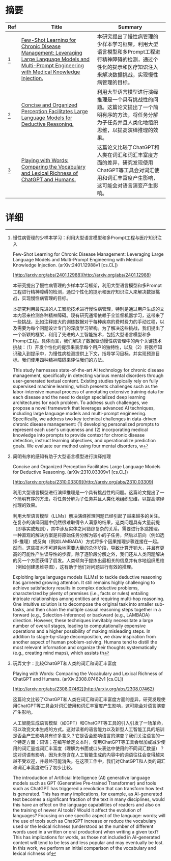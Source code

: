 # 摘要

| Ref | Title | Summary |
| --- | --- | --- |
| [^1] | [Few-Shot Learning for Chronic Disease Management: Leveraging Large Language Models and Multi-Prompt Engineering with Medical Knowledge Injection.](http://arxiv.org/abs/2401.12988) | 本研究提出了慢性病管理的少样本学习框架，利用大型语言模型和多Prompt工程进行精神障碍的检测，通过个性化的提示和医疗知识注入来解决数据挑战，实现慢性病管理的目标。 |
| [^2] | [Concise and Organized Perception Facilitates Large Language Models for Deductive Reasoning.](http://arxiv.org/abs/2310.03309) | 利用大型语言模型进行演绎推理是一个具有挑战性的问题。这篇论文提出了一个简明有序的方法，将任务分解为子任务并且人类化地组织思维，以提高演绎推理的效果。 |
| [^3] | [Playing with Words: Comparing the Vocabulary and Lexical Richness of ChatGPT and Humans.](http://arxiv.org/abs/2308.07462) | 这篇论文比较了ChatGPT和人类在词汇和词汇丰富度方面的差异，研究发现使用ChatGPT等工具会对词汇使用和词汇丰富度产生影响，这可能会对语言演变产生影响。 |

# 详细

[^1]: 慢性病管理的少样本学习：利用大型语言模型和多Prompt工程与医疗知识注入

    Few-Shot Learning for Chronic Disease Management: Leveraging Large Language Models and Multi-Prompt Engineering with Medical Knowledge Injection. (arXiv:2401.12988v1 [cs.CL])

    [http://arxiv.org/abs/2401.12988](http://arxiv.org/abs/2401.12988)

    本研究提出了慢性病管理的少样本学习框架，利用大型语言模型和多Prompt工程进行精神障碍的检测，通过个性化的提示和医疗知识注入来解决数据挑战，实现慢性病管理的目标。

    

    本研究利用最先进的人工智能技术进行慢性病管理，特别是通过用户生成的文本内容来检测各种精神障碍。现有研究通常依赖于全监督机器学习，这带来了一些挑战，比如注释庞大的训练数据对于每种疾病的费时费力的手动过程，以及需要为每个问题设计专门的深度学习架构。为了解决这些挑战，我们提出了一个新颖的框架，利用了先进的人工智能技术，包括大型语言模型和多Prompt工程。具体而言，我们解决了数据驱动慢性病管理中的两个关键技术挑战：（1）开发个性化的提示来表示每个用户的独特性，以及（2）将医疗知识融入到提示中，为慢性病检测提供上下文，指导学习目标，并实现预测目标。我们使用四种精神障碍来评估我们的方法。

    This study harnesses state-of-the-art AI technology for chronic disease management, specifically in detecting various mental disorders through user-generated textual content. Existing studies typically rely on fully supervised machine learning, which presents challenges such as the labor-intensive manual process of annotating extensive training data for each disease and the need to design specialized deep learning architectures for each problem. To address such challenges, we propose a novel framework that leverages advanced AI techniques, including large language models and multi-prompt engineering. Specifically, we address two key technical challenges in data-driven chronic disease management: (1) developing personalized prompts to represent each user's uniqueness and (2) incorporating medical knowledge into prompts to provide context for chronic disease detection, instruct learning objectives, and operationalize prediction goals. We evaluate our method using four mental disorders, w
    
[^2]: 简明有序的感知有助于大型语言模型进行演绎推理

    Concise and Organized Perception Facilitates Large Language Models for Deductive Reasoning. (arXiv:2310.03309v1 [cs.CL])

    [http://arxiv.org/abs/2310.03309](http://arxiv.org/abs/2310.03309)

    利用大型语言模型进行演绎推理是一个具有挑战性的问题。这篇论文提出了一个简明有序的方法，将任务分解为子任务并且人类化地组织思维，以提高演绎推理的效果。

    

    利用大型语言模型（LLMs）解决演绎推理问题已经引起了越来越多的关注。在复杂的演绎问题中仍然很难取得令人满意的结果，这类问题具有大量前提（即事实或规则），其中涉及实体之间错综复杂的关系，需要进行多跳推理。一种直观的解决方案是将原始任务分解为较小的子任务，然后以前向（例如选择-推理）或反向（例如LAMBADA）方式将多个因果推理步骤连接在一起。然而，这些技术不可避免地需要大量的总体阶段，导致计算开销大，并且有更高的可能性产生误导性的步骤。除了逐阶段分解之外，我们还从人类问题解决的另一个方面获得了启发。人类倾向于提炼出最相关的信息并有序地组织思维（例如创建思维导图），这有助于他们对问题进行有效的推理。

    Exploiting large language models (LLMs) to tackle deductive reasoning has garnered growing attention. It still remains highly challenging to achieve satisfactory results in complex deductive problems, characterized by plenty of premises (i.e., facts or rules) entailing intricate relationships among entities and requiring multi-hop reasoning. One intuitive solution is to decompose the original task into smaller sub-tasks, and then chain the multiple casual reasoning steps together in a forward (e.g., Selection-Inference) or backward (e.g., LAMBADA) direction. However, these techniques inevitably necessitate a large number of overall stages, leading to computationally expensive operations and a higher possibility of making misleading steps. In addition to stage-by-stage decomposition, we draw inspiration from another aspect of human problem-solving. Humans tend to distill the most relevant information and organize their thoughts systematically (e.g., creating mind maps), which assists th
    
[^3]: 玩弄文字：比较ChatGPT和人类的词汇和词汇丰富度

    Playing with Words: Comparing the Vocabulary and Lexical Richness of ChatGPT and Humans. (arXiv:2308.07462v1 [cs.CL])

    [http://arxiv.org/abs/2308.07462](http://arxiv.org/abs/2308.07462)

    这篇论文比较了ChatGPT和人类在词汇和词汇丰富度方面的差异，研究发现使用ChatGPT等工具会对词汇使用和词汇丰富度产生影响，这可能会对语言演变产生影响。

    

    人工智能生成语言模型（如GPT）和ChatGPT等工具的引入引发了一场革命，可以改变文本生成的方式。这对读者的语言能力以及新型人工智能工具的培训是否会产生影响具有许多含义？它是否会影响语言的演变？我们关注语言的一个特定方面：词语；在编写给定文本时，使用ChatGPT等工具会增加或减少使用的词汇量或词汇丰富度（理解为书面或口头表达中使用的不同词汇数量）？这对词语有影响，因为未包含在人工智能生成的内容中的词语往往会变得越来越不受欢迎，并最终可能消失。在这项工作中，我们对ChatGPT和人类的词汇和词汇丰富度进行了初步比较。

    The introduction of Artificial Intelligence (AI) generative language models such as GPT (Generative Pre-trained Transformer) and tools such as ChatGPT has triggered a revolution that can transform how text is generated. This has many implications, for example, as AI-generated text becomes a significant fraction of the text in many disciplines, would this have an effect on the language capabilities of readers and also on the training of newer AI tools? Would it affect the evolution of languages? Focusing on one specific aspect of the language: words; will the use of tools such as ChatGPT increase or reduce the vocabulary used or the lexical richness (understood as the number of different words used in a written or oral production) when writing a given text? This has implications for words, as those not included in AI-generated content will tend to be less and less popular and may eventually be lost. In this work, we perform an initial comparison of the vocabulary and lexical richness of
    

